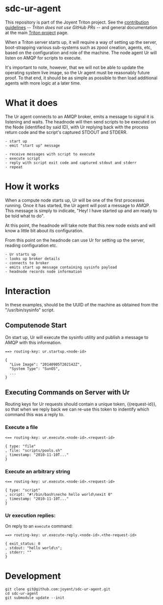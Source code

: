 <!--
    This Source Code Form is subject to the terms of the Mozilla Public
    License, v. 2.0. If a copy of the MPL was not distributed with this
    file, You can obtain one at http://mozilla.org/MPL/2.0/.
-->

<!--
    Copyright (c) 2016, Joyent, Inc.
-->

# sdc-ur-agent

This repository is part of the Joyent Triton project. See the [contribution
guidelines](https://github.com/joyent/triton/blob/master/CONTRIBUTING.md) --
*Triton does not use GitHub PRs* -- and general documentation at the main
[Triton project](https://github.com/joyent/triton) page.

When a Triton server starts up, it will require a way of setting up the
server, boot-strapping various sub-systems such as zpool creation, agents,
etc, based on the configuration and role of the machine. The node agent Ur
will listen on AMQP for scripts to execute.

It's important to note, however, that we will not be able to update the
operating system live image, so the Ur agent must be reasonably future proof.
To that end, it should be as simple as possible to then load additional agents
with more logic at a later time.


# What it does

The Ur agent connects to an AMQP broker, emits a message to signal it is
listening and waits. The headnode will then send scripts to be executed on the
Node (identified by said ID), with Ur replying back with the process return
code and the script's captured STDOUT and STDERR.

    - start up
    - emit "start up" message

    - receive messages with script to execute
    - execute script
    - reply with script exit code and captured stdout and stderr
    - repeat


# How it works

When a compute node starts up, Ur will be one of the first processes running.
Once it has started, the Ur agent will post a message to AMQP. This message is
simply to indicate, "Hey\! I have started up and am ready to be told what to
do". 

At this point, the headnode will take note that this new node exists and will
know a little bit about its configuration. 

From this point on the headnode can use Ur for setting up the server, reading
configuration etc.

    - Ur starts up
    - looks up broker details
    - connects to broker
    - emits start up message containing sysinfo payload
    - headnode records node information


# Interaction

In these examples, <node-id> should be the UUID of the machine as obtained
from the "/usr/bin/sysinfo" script.

## Computenode Start

On start up, Ur will execute the sysinfo utility and publish a message to AMQP with this information.

    ==> routing-key: ur.startup.<node-id>
    
    {
      "Live Image": "20140905T202142Z",
      "System Type": "SunOS",
      ...
    }


## Executing Commands on Server with Ur

Routing keys for Ur requests should contain a unique token, {{request-id}}, so
that when we reply back we can re-use this token to indentify which command
this was a reply to.

### Execute a file

    <== routing-key: ur.execute.<node-id>.<request-id>

    { type: "file"
    , file: "scripts/pools.sh"
    , timestamp: "2010-11-10T..."
    }

### Execute an arbitrary string

    <== routing-key: ur.execute.<node-id>.<request-id>

    { type: "script"
    , script: "#!/bin/bash\necho hello world\nexit 0"
    , timestamp: "2010-11-10T..."
    }

### Ur execution replies:

On reply to an `execute` command:

    ==> routing-key: ur.execute-reply.<node-id>.<the-request-id>

    { exit_status: 0
    , stdout: "hello world\n";
    , stderr: ""
    }


# Development

    git clone git@github.com:joyent/sdc-ur-agent.git
    cd sdc-ur-agent
    git submodule update --init
